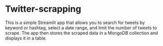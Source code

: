 # Twitter-scrapping

This is a simple Streamlit app that allows you to search for tweets by keyword or hashtag, select a date range, and limit the number of tweets to scrape. The app then stores the scraped data in a MongoDB collection and displays it in a table.
